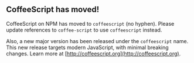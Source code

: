 ## CoffeeScript has moved!

CoffeeScript on NPM has moved to `coffeescript` (no hyphen). Please update references to `coffee-script` to use `coffeescript` instead.

Also, a new major version has been released under the `coffeescript` name. This new release targets modern JavaScript, with minimal breaking changes. Learn more at [http://coffeescript.org](http://coffeescript.org).